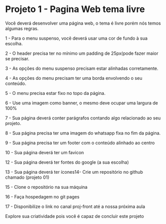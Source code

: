 # Projeto 1 - Pagina Web tema livre

Você deverá desenvolver uma página web, o tema é livre porém nós temos algumas regras.

1 - Para o menu suspenso, você deverá usar uma cor de fundo à sua escolha.

2 - O header precisa ter no mínimo um padding de 25px(pode fazer maior se precisar.

3 - As opções do menu suspenso precisam estar alinhadas corretamente.

4 - As opções do menu precisam ter uma borda envolvendo o seu conteúdo.

5 - O menu precisa estar fixo no topo da página.

6 - Use uma imagem como banner, o mesmo deve ocupar uma largura de 100%

7 - Sua página deverá conter parágrafos contando algo relacionado ao seu projeto.

8 - Sua página precisa ter uma imagem do whatsapp fixa no fim da página.

9 - Sua página precisa ter um footer com o conteúdo alinhado ao centro

10 - Sua página deverá ter um favicon

12 - Sua página deverá ter fontes do google (a sua escolha)

13 - Sua página deverá ter ícones14- Crie um repositório no github chamado (projeto 01)

15 - Clone o repositório na sua máquina

16 - Faça hospedagem no git pages

17 - Disponibilize o link no canal proj-front até a nossa próxima aula

Explore sua criatividade pois você é capaz de concluir este projeto